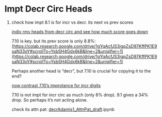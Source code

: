 # Impt Decr Circ Heads

1. check how impt 8.1 is for incr vs decr. its next vs prev scores
    
    [indiv rmv heads from decr circ and see how much score goes down](https://colab.research.google.com/drive/1odPpf7w_gBG8ZfAB2L6SXZszsDUk1CGA#scrollTo=VaxbugcfGlBA&line=6&uniqifier=1)
    
    7.10 is key. but its prev score is only 8.8%: [https://colab.research.google.com/drive/1gYqAcfJS3igpZsD97KffPK1E9saN33oY#scrollTo=YsbSH4Gdx6kB&line=2&uniqifier=1](https://colab.research.google.com/drive/1gYqAcfJS3igpZsD97KffPK1E9saN33oY#scrollTo=YsbSH4Gdx6kB&line=2&uniqifier=1)
    
    Perhaps another head is “decr”, but 7.10 is crucial for copying it to the end?
    
    [now contrast 7.10’s improtance for incr digits](https://colab.research.google.com/drive/12HF5UCvMERizkhOiYJKDziahgVq_3KD9#scrollTo=VaxbugcfGlBA&line=2&uniqifier=1)
    
    7.10 is not impt for incr circ as much (only 8% drop). 9.1 gives a 34% drop. So perhaps it’s not acting alone.
    
    check its attn pat: [decrAdamis1_AttnPat_draft](https://colab.research.google.com/drive/1Wwrd32NaGAXK_HJY0kaDJErABSfDhXv9).ipynb
